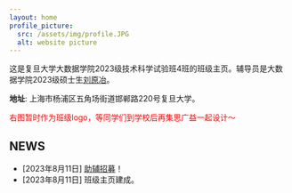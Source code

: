 ```yaml
---
layout: home
profile_picture:
  src: /assets/img/profile.JPG
  alt: website picture
---
```


<p>
这是复旦大学大数据学院2023级技术科学试验班4班的班级主页。辅导员是大数据学院2023级硕士生<a href="https://henrylau7.github.io/">刘原冶</a>。
  
</p>

**地址**: 上海市杨浦区五角场街道邯郸路220号复旦大学。

<a style="color: red">右图暂时作为班级logo，等同学们到学校后再集思广益一起设计～</a>


## NEWS
* [2023年8月11日] <a href="./2023/08/11/wanted">助辅招募</a>！
* [2023年8月11日] 班级主页建成。
